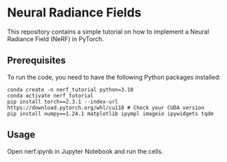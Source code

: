 # Neural Radiance Fields

This repository contains a simple tutorial on how to implement a Neural Radiance Field (NeRF) in PyTorch.

## Prerequisites

To run the code, you need to have the following Python packages installed:
```
conda create -n nerf_tutorial python=3.10
conda activate nerf_tutorial
pip install torch==2.3.1 --index-url https://download.pytorch.org/whl/cu118 # Check your CUDA version
pip install numpy==1.24.1 matplotlib ipympl imageio ipywidgets tqdm
```

## Usage
Open nerf.ipynb in Jupyter Notebook and run the cells.